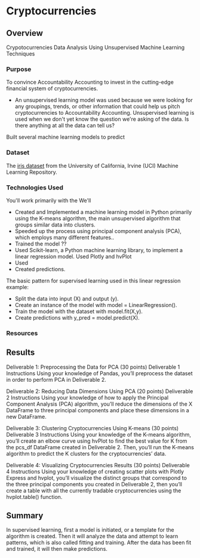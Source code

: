 # Cryptocurrencies

## Overview
Crypotocurrencies Data Analysis Using Unsupervised Machine Learning Techniques  

### Purpose
To convince Accountability Accounting to invest in the cutting-edge financial system of cryptocurrencies. 

- An unsupervised learning model was used because we were looking for any groupings, trends, or other information that could help us pitch cryptocurrencies to Accountability Accounting. Unsupervised learning is used when we don't yet know the question we're asking of the data. Is there anything at all the data can tell us?

Built several machine learning models to predict

### Dataset

The [iris dataset](https://archive.ics.uci.edu/ml/datasets/iris) from the University of California, Irvine (UCI) Machine Learning Repository.

### Technologies Used

You'll work primarily with the  We'll 

- Created and Implemented a machine learning model in Python primarily using the K-means algorithm, the main unsupervised algorithm that groups similar data into clusters.
- Speeded up the process using principal component analysis (PCA), which employs many different features.. 
- Trained the model ?? 
- Used Scikit-learn, a Python machine learning library, to implement a linear regression model. Used Plotly and hvPlot
- Used 
- Created predictions.

The basic pattern for supervised learning used in this linear regression example:

- Split the data into input (X) and output (y).
- Create an instance of the model with model = LinearRegression().
- Train the model with the dataset with model.fit(X,y).
- Create predictions with y_pred = model.predict(X).

### Resources

## Results

Deliverable 1: Preprocessing the Data for PCA (30 points)
Deliverable 1 Instructions
Using your knowledge of Pandas, you’ll preprocess the dataset in order to perform PCA in Deliverable 2.



Deliverable 2: Reducing Data Dimensions Using PCA (20 points)
Deliverable 2 Instructions
Using your knowledge of how to apply the Principal Component Analysis (PCA) algorithm, you’ll reduce the dimensions of the X DataFrame to three principal components and place these dimensions in a new DataFrame.

Deliverable 3: Clustering Cryptocurrencies Using K-means (30 points)
Deliverable 3 Instructions
Using your knowledge of the K-means algorithm, you’ll create an elbow curve using hvPlot to find the best value for K from the pcs_df DataFrame created in Deliverable 2. Then, you’ll run the K-means algorithm to predict the K clusters for the cryptocurrencies’ data.

Deliverable 4: Visualizing Cryptocurrencies Results (30 points)
Deliverable 4 Instructions
Using your knowledge of creating scatter plots with Plotly Express and hvplot, you’ll visualize the distinct groups that correspond to the three principal components you created in Deliverable 2, then you’ll create a table with all the currently tradable cryptocurrencies using the hvplot.table() function.

## Summary

In supervised learning, first a model is initiated, or a template for the algorithm is created. Then it will analyze the data and attempt to learn patterns, which is also called fitting and training. After the data has been fit and trained, it will then make predictions.